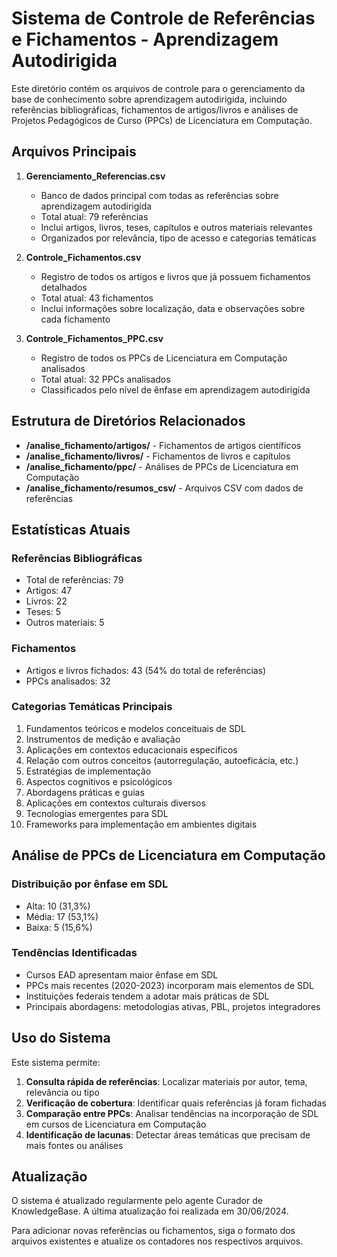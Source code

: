 # Sistema de Controle de Referências e Fichamentos - Aprendizagem Autodirigida

Este diretório contém os arquivos de controle para o gerenciamento da base de conhecimento sobre aprendizagem autodirigida, incluindo referências bibliográficas, fichamentos de artigos/livros e análises de Projetos Pedagógicos de Curso (PPCs) de Licenciatura em Computação.

## Arquivos Principais

1. **Gerenciamento_Referencias.csv**

   - Banco de dados principal com todas as referências sobre aprendizagem autodirigida
   - Total atual: 79 referências
   - Inclui artigos, livros, teses, capítulos e outros materiais relevantes
   - Organizados por relevância, tipo de acesso e categorias temáticas

2. **Controle_Fichamentos.csv**

   - Registro de todos os artigos e livros que já possuem fichamentos detalhados
   - Total atual: 43 fichamentos
   - Inclui informações sobre localização, data e observações sobre cada fichamento

3. **Controle_Fichamentos_PPC.csv**
   - Registro de todos os PPCs de Licenciatura em Computação analisados
   - Total atual: 32 PPCs analisados
   - Classificados pelo nível de ênfase em aprendizagem autodirigida

## Estrutura de Diretórios Relacionados

- **/analise_fichamento/artigos/** - Fichamentos de artigos científicos
- **/analise_fichamento/livros/** - Fichamentos de livros e capítulos
- **/analise_fichamento/ppc/** - Análises de PPCs de Licenciatura em Computação
- **/analise_fichamento/resumos_csv/** - Arquivos CSV com dados de referências

## Estatísticas Atuais

### Referências Bibliográficas

- Total de referências: 79
- Artigos: 47
- Livros: 22
- Teses: 5
- Outros materiais: 5

### Fichamentos

- Artigos e livros fichados: 43 (54% do total de referências)
- PPCs analisados: 32

### Categorias Temáticas Principais

1. Fundamentos teóricos e modelos conceituais de SDL
2. Instrumentos de medição e avaliação
3. Aplicações em contextos educacionais específicos
4. Relação com outros conceitos (autorregulação, autoeficácia, etc.)
5. Estratégias de implementação
6. Aspectos cognitivos e psicológicos
7. Abordagens práticas e guias
8. Aplicações em contextos culturais diversos
9. Tecnologias emergentes para SDL
10. Frameworks para implementação em ambientes digitais

## Análise de PPCs de Licenciatura em Computação

### Distribuição por ênfase em SDL

- Alta: 10 (31,3%)
- Média: 17 (53,1%)
- Baixa: 5 (15,6%)

### Tendências Identificadas

- Cursos EAD apresentam maior ênfase em SDL
- PPCs mais recentes (2020-2023) incorporam mais elementos de SDL
- Instituições federais tendem a adotar mais práticas de SDL
- Principais abordagens: metodologias ativas, PBL, projetos integradores

## Uso do Sistema

Este sistema permite:

1. **Consulta rápida de referências**: Localizar materiais por autor, tema, relevância ou tipo
2. **Verificação de cobertura**: Identificar quais referências já foram fichadas
3. **Comparação entre PPCs**: Analisar tendências na incorporação de SDL em cursos de Licenciatura em Computação
4. **Identificação de lacunas**: Detectar áreas temáticas que precisam de mais fontes ou análises

## Atualização

O sistema é atualizado regularmente pelo agente Curador de KnowledgeBase. A última atualização foi realizada em 30/06/2024.

Para adicionar novas referências ou fichamentos, siga o formato dos arquivos existentes e atualize os contadores nos respectivos arquivos.
